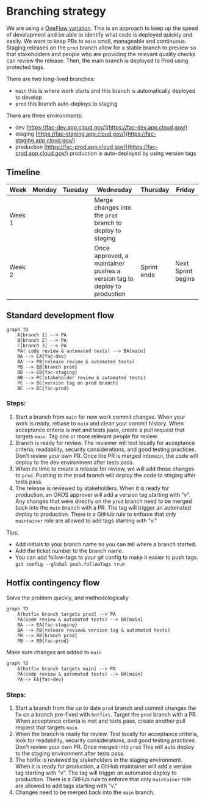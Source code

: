 # Branching strategy 

We are using a [OneFlow variation](https://www.endoflineblog.com/oneflow-a-git-branching-model-and-workflow#variation-develop-master). This is an approach to keep up the speed of development and be able to identify what code is deployed quickly and easily. We want to keep PRs to `main` small, manageable and continuous. Staging releases on the `prod` branch allow for a stable branch to preview so that stakeholders and people who are providing the relevant quality checks can review the release. Then, the main branch is deployed to Prod using protected tags.

There are two long-lived branches:
 - `main` this is where work starts and this branch is automatically deployed to develop
 - `prod` this branch auto-deploys to staging

 There are three environments:
 - dev [https://fac-dev.app.cloud.gov/](https://fac-dev.app.cloud.gov/)
 - staging [https://fac-staging.app.cloud.gov/](https://fac-staging.app.cloud.gov/)
 - production [https://fac-prod.app.cloud.gov/](https://fac-prod.app.cloud.gov/) production is auto-deployed by using version tags

## Timeline
Week |Monday |Tuesday |Wednesday |Thursday |Friday
--|--|--|--|--|--
Week 1 | | |Merge changes into the `prod` branch to deploy to staging | |
Week 2 | | |Once approved, a maintainer pushes a version tag to deploy to production | Sprint ends |Next Sprint begins|

## Standard development flow

```mermaid
graph TD
    A[branch 1] --> PA
    B[branch 2] --> PA
    C[branch 3] --> PA
    PA( code review & automated tests) --> BA[main]
    BA --> EA{fac-dev}
    BA --> PB(release review & automated tests)
    PB --> BB[branch prod]
    BB --> EB{fac-staging}
    BB --> PC(stakeholder review & automated tests)
    PC --> BC[version tag on prod branch]
    BC --> EC{fac-prod}
```

### Steps:
1. Start a branch from `main` for new work commit changes. When your work is ready, rebase to `main` and clean your commit history. When acceptance criteria is met and tests pass, create a pull request that targets `main`. Tag one or more relevant people for review.
2. Branch is ready for review. The reviewer will test locally for acceptance criteria, readability, security considerations, and good testing practices. Don't review your own PR. Once the PR is merged into`main`, the code will deploy to the dev environment after tests pass.
3. When its time to create a release for review, we will add those changes to `prod`. Pushing to the prod branch will deploy the code to staging after tests pass.
4. The release is reviewed by stakeholders. When it is ready for production, an OROS approver will add a version tag starting with "v". Any changes that were directly on the `prod` branch need to be merged back into the `main` branch with a PR. The tag will trigger an automated deploy to production. There is a GitHub rule to enforce that only `maintainer` role are allowed to add tags starting with "v."

Tips:
- Add initials to your branch name so you can tell where a branch started.
- Add the ticket number to the branch name.
- You can add follow-tags to your git config to make it easier to push tags.
`git config --global push.followTags true`


## Hotfix contingency flow
Solve the problem quickly, and methodologically
```mermaid
graph TD
    A[hotfix branch targets prod] --> PA
    PA(code review & automated tests) --> BA[main]
    BA --> EA{fac-staging}
    BA --> PB(release review& version tag & automated tests)
    PB --> BB[branch prod]
    PB --> EB{fac-prod}
```
Make sure changes are added to `main`
```mermaid
graph TD
    A[hotfix branch targets main] --> PA
    PA(code review & automated tests) --> BA[main]
    PA--> EA{fac-dev}
```

### Steps:
1. Start a branch from the up to date `prod` branch and commit changes the fix on a branch pre-fixed with `hotfix\`. Target the `prod` branch with a PR. When acceptance criteria is met and tests pass, create another pull request that targets `main`.
2. When the branch is ready for review. Test locally for acceptance criteria, look for readability, security considerations, and good testing practices. Don't review your own PR. Once merged into `prod` This will auto deploy to the staging environment after tests pass.
3. The hotfix is reviewed by stakeholders in the staging environment. When it is ready for production, a GitHub maintainer will add a version tag starting with "v".  The tag will trigger an automated deploy to production. There is a GitHub rule to enforce that only `maintainer` role are allowed to add tags starting with "v."
4. Changes need to be merged back into the `main` branch.
